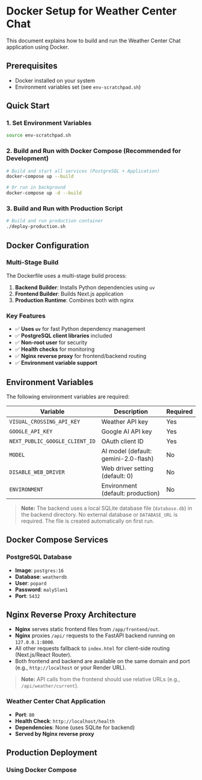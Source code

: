 # Docker Setup for Weather Center Chat

This document explains how to build and run the Weather Center Chat application using Docker.

## Prerequisites

- Docker installed on your system
- Environment variables set (see `env-scratchpad.sh`)

## Quick Start

### 1. Set Environment Variables

```bash
source env-scratchpad.sh
```

### 2. Build and Run with Docker Compose (Recommended for Development)

```bash
# Build and start all services (PostgreSQL + Application)
docker-compose up --build

# Or run in background
docker-compose up -d --build
```

### 3. Build and Run with Production Script

```bash
# Build and run production container
./deploy-production.sh
```

## Docker Configuration

### Multi-Stage Build

The Dockerfile uses a multi-stage build process:

1. **Backend Builder**: Installs Python dependencies using `uv`
2. **Frontend Builder**: Builds Next.js application
3. **Production Runtime**: Combines both with nginx

### Key Features

- ✅ **Uses `uv`** for fast Python dependency management
- ✅ **PostgreSQL client libraries** included
- ✅ **Non-root user** for security
- ✅ **Health checks** for monitoring
- ✅ **Nginx reverse proxy** for frontend/backend routing
- ✅ **Environment variable support**

## Environment Variables

The following environment variables are required:

| Variable | Description | Required |
|----------|-------------|----------|
| `VISUAL_CROSSING_API_KEY` | Weather API key | Yes |
| `GOOGLE_API_KEY` | Google AI API key | Yes |
| `NEXT_PUBLIC_GOOGLE_CLIENT_ID` | OAuth client ID | Yes |
| `MODEL` | AI model (default: gemini-2.0-flash) | No |
| `DISABLE_WEB_DRIVER` | Web driver setting (default: 0) | No |
| `ENVIRONMENT` | Environment (default: production) | No |

> **Note:** The backend uses a local SQLite database file (`database.db`) in the backend directory. No external database or `DATABASE_URL` is required. The file is created automatically on first run.

## Docker Compose Services

### PostgreSQL Database
- **Image**: `postgres:16`
- **Database**: `weatherdb`
- **User**: `popard`
- **Password**: `malySlon1`
- **Port**: `5432`

## Nginx Reverse Proxy Architecture

- **Nginx** serves static frontend files from `/app/frontend/out`.
- **Nginx** proxies `/api/` requests to the FastAPI backend running on `127.0.0.1:8000`.
- All other requests fallback to `index.html` for client-side routing (Next.js/React Router).
- Both frontend and backend are available on the same domain and port (e.g., `http://localhost` or your Render URL).

> **Note:** API calls from the frontend should use relative URLs (e.g., `/api/weather/current`).

### Weather Center Chat Application
- **Port**: `80`
- **Health Check**: `http://localhost/health`
- **Dependencies**: None (uses SQLite for backend)
- **Served by Nginx reverse proxy**

## Production Deployment

### Using Docker Compose

```